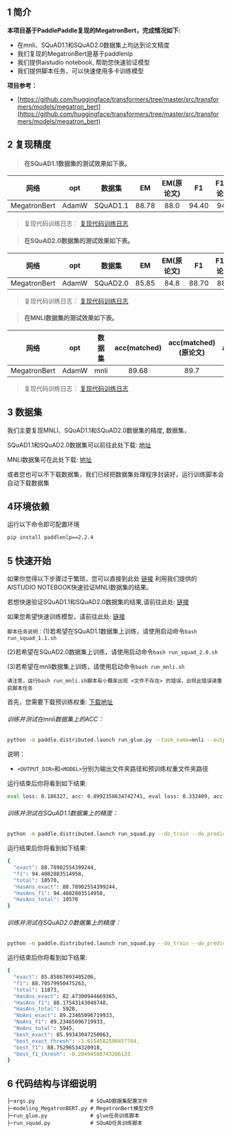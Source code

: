 ## 1 简介 

**本项目基于PaddlePaddle复现的MegatronBert，完成情况如下:**

- 在mnli、SQuAD1.1和SQuAD2.0数据集上均达到论文精度
- 我们复现的MegatronBert是基于paddlenlp
- 我们提供aistudio notebook, 帮助您快速验证模型
- 我们提供脚本任务，可以快速使用多卡训练模型

**项目参考：**
- [https://github.com/huggingface/transformers/tree/master/src/transformers/models/megatron_bert](https://github.com/huggingface/transformers/tree/master/src/transformers/models/megatron_bert)


## 2 复现精度
>#### 在SQuAD1.1数据集的测试效果如下表。

|网络 |opt|数据集|EM|EM(原论文)|F1|F1(原论文)
| :---: | :---: | :---: | :---: | :---: | :---: | :---: |
|MegatronBert|AdamW|SQuAD1.1|88.78|88.0|94.40|94.2|

>复现代码训练日志：
[复现代码训练日志](squad1.1.log)

>
>#### 在SQuAD2.0数据集的测试效果如下表。

|网络 |opt|数据集|EM|EM(原论文)|F1|F1(原论文)
| :---: | :---: | :---: | :---: | :---: | :---: | :---: |
|MegatronBert|AdamW|SQuAD2.0|85.85|84.8|88.70|88.1|

>复现代码训练日志：
[复现代码训练日志](squad2.0.log)

>#### 在MNLI数据集的测试效果如下表。

|网络 |opt|数据集|acc(matched)|acc(matched)(原论文)|acc(mismatched)|acc(mismatched)(原论文)
| :---: | :---: | :---: | :---: | :---: | :---: | :---: |
|MegatronBert|AdamW|mnli|89.68|89.7|89.92|90.0|

>复现代码训练日志：
[复现代码训练日志](mnli.log)
>

## 3 数据集
我们主要复现MNLI、SQuAD1.1和SQuAD2.0数据集的精度, 数据集，

SQuAD1.1和SQuAD2.0数据集可以前往此处下载:
[地址](https://aistudio.baidu.com/aistudio/datasetdetail/127315)

MNLI数据集可在此处下载: 
[地址](https://dl.fbaipublicfiles.com/glue/data/MNLI.zip)

或者您也可以不下载数据集，我们已经把数据集处理程序封装好，运行训练脚本会自动下载数据集


## 4环境依赖
运行以下命令即可配置环境
```bash
pip install paddlenlp==2.2.4
```

## 5 快速开始
如果你觉得以下步骤过于繁琐，您可以直接到此处
[链接](https://aistudio.baidu.com/aistudio/projectdetail/3464462)
利用我们提供的AISTUDIO NOTEBOOK快速验证MNLI数据集的结果。

若想快速验证SQuAD1.1和SQuAD2.0数据集的结果,请前往此处:
[链接](https://aistudio.baidu.com/aistudio/projectdetail/3459226)

如果您希望快速训练模型，请前往此处:
[链接](https://aistudio.baidu.com/aistudio/projectdetail/3460019)

`脚本任务说明：`(1)若希望在SQuAD1.1数据集上训练，请使用启动命令`bash run_squad_1.1.sh`

(2)若希望在SQuAD2.0数据集上训练，请使用启动命令`bash run_squad_2.0.sh`

(3)若希望在mnli数据集上训练，请使用启动命令`bash run_mnli.sh`

`请注意，运行bash run_mnli.sh脚本有小概率出现 <文件不存在> 的错误，出现此错误请重启脚本任务`

首先，您需要下载预训练权重:
[下载地址](https://aistudio.baidu.com/aistudio/datasetdetail/127287)

###### 训练并测试在mnli数据集上的ACC：


```bash
python -m paddle.distributed.launch run_glue.py --task_name=mnli --output_dir=<OUTPUT_DIR> --model_dir=<MODEL>
```

说明：

- `<OUTPUT_DIR>`和`<MODEL>`分别为输出文件夹路径和预训练权重文件夹路径

运行结束后你将看到如下结果:
```bash
eval loss: 0.186327, acc: 0.8992358634742741, eval loss: 0.332409, acc: 0.8968673718470301, eval done total : 118.65499472618103 s
```

###### 训练并测试在SQuAD1.1数据集上的精度：

```bash
python -m paddle.distributed.launch run_squad.py --do_train --do_predict --model_dir=<MODEL>
```

运行结束后你将看到如下结果:
```bash
{
  "exact": 88.78902554399244,
  "f1": 94.4082803514958,
  "total": 10570,
  "HasAns_exact": 88.78902554399244,
  "HasAns_f1": 94.4082803514958,
  "HasAns_total": 10570
}
```

###### 训练并测试在SQuAD2.0数据集上的精度：

```bash
python -m paddle.distributed.launch run_squad.py --do_train --do_predict --model_dir=<MODEL> --version_2_with_negative
```

运行结束后你将看到如下结果:
```bash
{
  "exact": 85.85867093405206,
  "f1": 88.70579950475263,
  "total": 11873,
  "HasAns_exact": 82.47300944669365,
  "HasAns_f1": 88.17543143048748,
  "HasAns_total": 5928,
  "NoAns_exact": 89.23465096719933,
  "NoAns_f1": 89.23465096719933,
  "NoAns_total": 5945,
  "best_exact": 85.99343047250063,
  "best_exact_thresh": -1.6154582500457764,
  "best_f1": 88.75296534320918,
  "best_f1_thresh": -0.20494508743286133
}
```

## 6 代码结构与详细说明

```
├─args.py                  # SQuAD数据集配置文件
├─modeling_MegatronBERT.py # MegatronBert模型文件
├─run_glue.py              # glue任务训练脚本
├─run_squad.py             # SQuAD任务训练脚本                                 
```